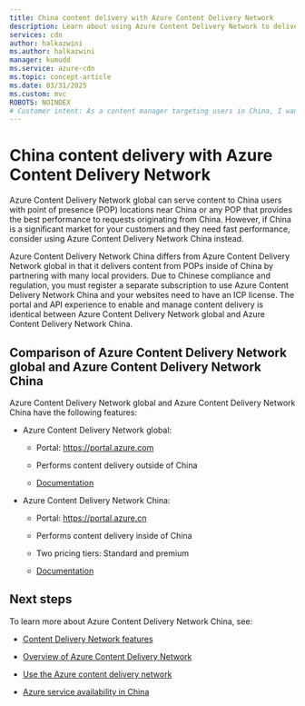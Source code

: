 ```yaml
---
title: China content delivery with Azure Content Delivery Network
description: Learn about using Azure Content Delivery Network to deliver content to China users.
services: cdn
author: halkazwini
ms.author: halkazwini
manager: kumudd
ms.service: azure-cdn
ms.topic: concept-article
ms.date: 03/31/2025
ms.custom: mvc
ROBOTS: NOINDEX
# Customer intent: As a content manager targeting users in China, I want to understand the differences between global and China-specific content delivery networks, so that I can choose the optimal solution for fast and compliant content delivery to my audience.
---
```


# China content delivery with Azure Content Delivery Network

Azure Content Delivery Network global can serve content to China users with point of presence (POP) locations near China or any POP that provides the best performance to requests originating from China. However, if China is a significant market for your customers and they need fast performance, consider using Azure Content Delivery Network China instead.

Azure Content Delivery Network China differs from Azure Content Delivery Network global in that it delivers content from POPs inside of China by partnering with many local providers. Due to Chinese compliance and regulation, you must register a separate subscription to use Azure Content Delivery Network China and your websites need to have an ICP license. The portal and API experience to enable and manage content delivery is identical between Azure Content Delivery Network global and Azure Content Delivery Network China.

<a name='comparison-of-azure-cdn-global-and-azure-cdn-china'></a>

## Comparison of Azure Content Delivery Network global and Azure Content Delivery Network China

Azure Content Delivery Network global and Azure Content Delivery Network China have the following features:

- Azure Content Delivery Network global:

     - Portal: https://portal.azure.com

     - Performs content delivery outside of China

     - [Documentation](./index.yml)

- Azure Content Delivery Network China:

     - Portal: https://portal.azure.cn

     - Performs content delivery inside of China

     - Two pricing tiers: Standard and premium

     - [Documentation](https://docs.azure.cn/en-us/cdn/)

## Next steps

To learn more about Azure Content Delivery Network China, see:

- [Content Delivery Network features](https://www.azure.cn/en-us/home/features/cdn/)

- [Overview of Azure Content Delivery Network](https://docs.azure.cn/en-us/cdn/cdn-overview)

- [Use the Azure content delivery network](https://docs.azure.cn/en-us/cdn/cdn-how-to-use)

- [Azure service availability in China](/azure/china/concepts-service-availability)
